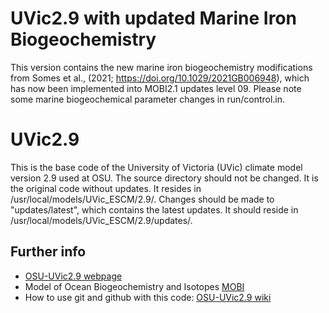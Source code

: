 # UVic2.9 with updated Marine Iron Biogeochemistry
This version contains the new marine iron biogeochemistry modifications from Somes et al., (2021; https://doi.org/10.1029/2021GB006948), which has now been implemented into MOBI2.1 updates level 09. Please note some marine biogeochemical parameter changes in run/control.in. 

# UVic2.9
This is the base code of the University of Victoria (UVic) climate model version 2.9 used at OSU. The source directory should not be changed. It is the original code without updates. It resides in /usr/local/models/UVic_ESCM/2.9/. Changes should be made to "updates/latest", which contains the latest updates. It should reside in /usr/local/models/UVic_ESCM/2.9/updates/. 

## Further info
* [OSU-UVic2.9 webpage](https://osu-ceoas-schmittner.github.io/UVic2.9/)
* Model of Ocean Biogeochemistry and Isotopes [MOBI](https://github.com/andreasschmittner/UVic2.9/wiki/Model-of-Ocean-Biogeochemistry-and-Isotopes-(MOBI))
* How to use git and github with this code: [OSU-UVic2.9 wiki](https://github.com/OSU-CEOAS-Schmittner/UVic2.9/wiki)

